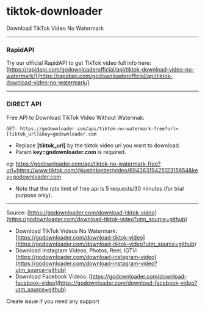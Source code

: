 # tiktok-downloader
Download TikTok Video No Watermark

---
### RapidAPI

Try our official RapidAPI to get TikTok video full info here: [https://rapidapi.com/godownloaderofficial/api/tiktok-download-video-no-watermark/](https://rapidapi.com/godownloaderofficial/api/tiktok-download-video-no-watermark/)

---
### DIRECT API

Free API to Download TikTok Video Without Watermak:

```
GET: https://godownloader.com/api/tiktok-no-watermark-free?url=[tiktok_url]&key=godownloader.com
```

- Replace **[tiktok_url]** by the tiktok video url you want to download.
- Param **key=godownloader.com** is required.

eg: https://godownloader.com/api/tiktok-no-watermark-free?url=https://www.tiktok.com/@justinbieber/video/6943631942512315654&key=godownloader.com

* Note that the rate limit of free api is 5 requests/30 minutes (for trial purpose only).

---

Source: [https://godownloader.com/download-tiktok-video](https://godownloader.com/download-tiktok-video?utm_source=github)

- Download TikTok Videos No Watermark: [https://godownloader.com/download-tiktok-video](https://godownloader.com/download-tiktok-video?utm_source=github)
- Download Instagram Videos, Photos, Reel, IGTV: [https://godownloader.com/download-instagram-video](https://godownloader.com/download-instagram-video?utm_source=github)
- Download Facebook Videos: [https://godownloader.com/download-facebook-video](https://godownloader.com/download-facebook-video?utm_source=github)

Create issue if you need any support
